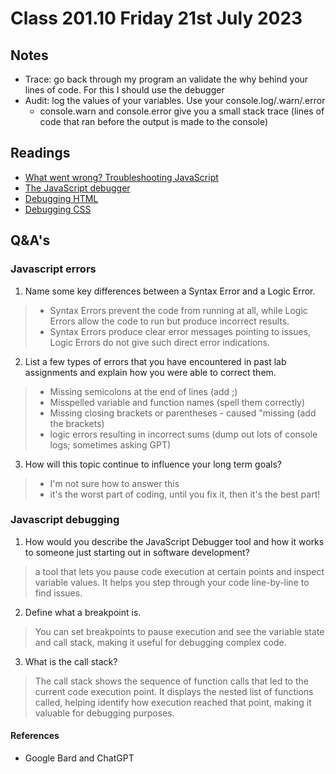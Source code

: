 # Class 201.10 Friday 21st July 2023

## Notes
- Trace: go back through my program an validate the why behind your lines of code. For this I should use the debugger
- Audit: log the values of your variables. Use your console.log/.warn/.error
  - console.warn and console.error give you a small stack trace (lines of code that ran before the output is made to the console)
    


## Readings
- [What went wrong? Troubleshooting JavaScript](https://developer.mozilla.org/en-US/docs/Learn/JavaScript/First_steps/What_went_wrong)
- [The JavaScript debugger](https://developer.mozilla.org/en-US/docs/Learn/Common_questions/Tools_and_setup/What_are_browser_developer_tools#the_javascript_debugger)
- [Debugging HTML](https://developer.mozilla.org/en-US/docs/Learn/HTML/Introduction_to_HTML/Debugging_HTML)
- [Debugging CSS](https://developer.mozilla.org/en-US/docs/Learn/CSS/Building_blocks/Debugging_CSS)

## Q&A's

### Javascript errors
1. Name some key differences between a Syntax Error and a Logic Error.
> - Syntax Errors prevent the code from running at all, while Logic Errors allow the code to run but produce incorrect results.
> - Syntax Errors produce clear error messages pointing to issues, Logic Errors do not give such direct error indications.

2. List a few types of errors that you have encountered in past lab assignments and explain how you were able to correct them.
> - Missing semicolons at the end of lines (add ;)
> - Misspelled variable and function names (spell them correctly)
> - Missing closing brackets or parentheses - caused "missing (add the brackets)
> - logic errors resulting in incorrect sums (dump out lots of console logs; sometimes asking GPT)
3. How will this topic continue to influence your long term goals?
> - I'm not sure how to answer this 
> - it's the worst part of coding, until you fix it, then it's the best part!

### Javascript debugging
1. How would you describe the JavaScript Debugger tool and how it works to someone just starting out in software development?
> a tool that lets you pause code execution at certain points and inspect variable values. It helps you step through your code line-by-line to find issues. 
2. Define what a breakpoint is.
> You can set breakpoints to pause execution and see the variable state and call stack, making it useful for debugging complex code.
3. What is the call stack?
> The call stack shows the sequence of function calls that led to the current code execution point. It displays the nested list of functions called, helping identify how execution reached that point, making it valuable for debugging purposes.


#### References 
- Google Bard and ChatGPT



